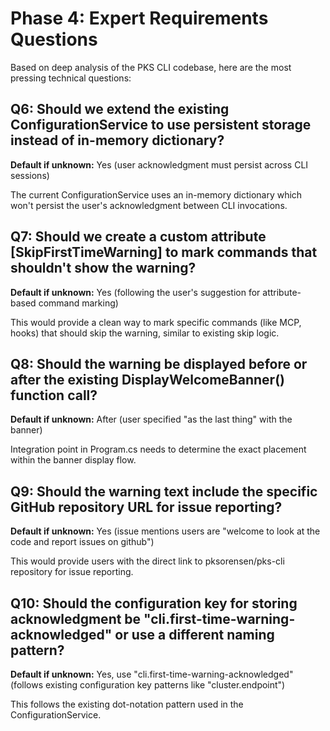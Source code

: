 # Phase 4: Expert Requirements Questions

Based on deep analysis of the PKS CLI codebase, here are the most pressing technical questions:

## Q6: Should we extend the existing ConfigurationService to use persistent storage instead of in-memory dictionary?
**Default if unknown:** Yes (user acknowledgment must persist across CLI sessions)

The current ConfigurationService uses an in-memory dictionary which won't persist the user's acknowledgment between CLI invocations.

## Q7: Should we create a custom attribute [SkipFirstTimeWarning] to mark commands that shouldn't show the warning?
**Default if unknown:** Yes (following the user's suggestion for attribute-based command marking)

This would provide a clean way to mark specific commands (like MCP, hooks) that should skip the warning, similar to existing skip logic.

## Q8: Should the warning be displayed before or after the existing DisplayWelcomeBanner() function call?
**Default if unknown:** After (user specified "as the last thing" with the banner)

Integration point in Program.cs needs to determine the exact placement within the banner display flow.

## Q9: Should the warning text include the specific GitHub repository URL for issue reporting?
**Default if unknown:** Yes (issue mentions users are "welcome to look at the code and report issues on github")

This would provide users with the direct link to pksorensen/pks-cli repository for issue reporting.

## Q10: Should the configuration key for storing acknowledgment be "cli.first-time-warning-acknowledged" or use a different naming pattern?
**Default if unknown:** Yes, use "cli.first-time-warning-acknowledged" (follows existing configuration key patterns like "cluster.endpoint")

This follows the existing dot-notation pattern used in the ConfigurationService.